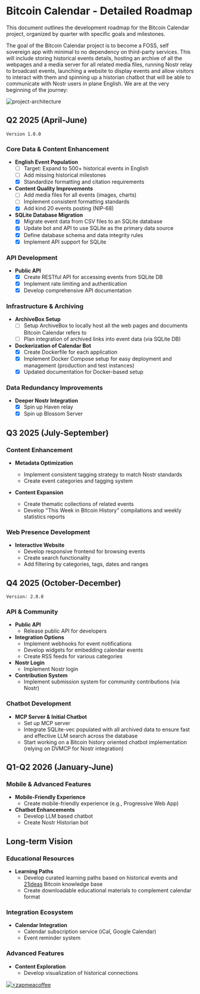# Bitcoin Calendar - Detailed Roadmap

This document outlines the development roadmap for the Bitcoin Calendar project, organized by quarter with specific goals and milestones.

The goal of the Bitcoin Calendar project is to become a FOSS, self sovereign app with minimal to no dependency on third-party services. This will include storing historical events details, hosting an archive of all the webpages and a media server for all related media files, running Nostr relay to broadcast events, launching a website to display events and allow visitors to interact with them and spinning up a historian chatbot that will be able to communicate with Nostr users in plane English. We are at the very beginning of the journey:

![project-architecture](https://haven.bitcoin-calendar.org/3feca195e808558617e7d3a6dbaf4f42b0ded77dc1ead229feb3fb097d79e049.webp)

## Q2 2025 (April-June)

`Version 1.0.0`

### Core Data & Content Enhancement
- **English Event Population**
  - [ ] Target: Expand to 500+ historical events in English
  - [ ] Add missing historical milestones
  - [x] Standardize formatting and citation requirements
- **Content Quality Improvements**
  - [ ] Add media files for all events (images, charts)
  - [ ] Implement consistent formatting standards
  - [x] Add kind 20 events posting (NIP-68) 
- **SQLite Database Migration**
  - [x] Migrate event data from CSV files to an SQLite database
  - [x] Update bot and API to use SQLite as the primary data source
  - [x] Define database schema and data integrity rules
  - [x] Implement API support for SQLite

### API Development
- **Public API**
  - [x] Create RESTful API for accessing events from SQLite DB
  - [x] Implement rate limiting and authentication
  - [x] Develop comprehensive API documentation

### Infrastructure & Archiving
- **ArchiveBox Setup**
  - [ ] Setup ArchiveBox to locally host all the web pages and documents Bitcoin Calendar refers to
  - [ ] Plan integration of archived links into event data (via SQLite DB)

- **Dockerization of Calendar Bot**
  - [x] Create Dockerfile for each application
  - [x] Implement Docker Compose setup for easy deployment and management (production and test instances)
  - [x] Updated documentation for Docker-based setup

### Data Redundancy Improvements
- **Deeper Nostr Integration**
  - [x] Spin up Haven relay
  - [x] Spin up Blossom Server

## Q3 2025 (July-September)

### Content Enhancement
- **Metadata Optimization**
  - Implement consistent tagging strategy to match Nostr standards
  - Create event categories and tagging system

- **Content Expansion**
  - Create thematic collections of related events
  - Develop "This Week in Bitcoin History" compilations and weekly statistics reports

### Web Presence Development
- **Interactive Website**
  - Develop responsive frontend for browsing events
  - Create search functionality
  - Add filtering by categories, tags, dates and ranges

## Q4 2025 (October-December)

`Version: 2.0.0`

### API & Community
- **Public API**
  - Release public API for developers
- **Integration Options**
  - Implement webhooks for event notifications
  - Develop widgets for embedding calendar events
  - Create RSS feeds for various categories
- **Nostr Login**
  - Implement Nostr login
- **Contribution System**
  - Implement submission system for community contributions (via Nostr)

### Chatbot Development
- **MCP Server & Initial Chatbot**
  - Set up MCP server
  - Integrate SQLite-vec populated with all archived data to ensure fast and effective LLM search across the database
  - Start working on a Bitcoin history oriented chatbot implementation (relying on DVMCP for Nostr integration)

## Q1-Q2 2026 (January-June)

### Mobile & Advanced Features
- **Mobile-Friendly Experience**
  - Create mobile-friendly experience (e.g., Progressive Web App)
- **Chatbot Enhancements**
  - Develop LLM based chatbot
  - Create Nostr Historian bot

## Long-term Vision

### Educational Resources
- **Learning Paths**
  - Develop curated learning paths based on historical events and [21ideas](https://21ideas.org/en/) Bitcoin knowledge base
  - Create downloadable educational materials to complement calendar format

### Integration Ecosystem
- **Calendar Integration**
  - Calendar subscription service (iCal, Google Calendar)
  - Event reminder system

### Advanced Features
- **Content Exploration**
  - Develop visualization of historical connections


[![⚡️zapmeacoffee](https://img.shields.io/badge/⚡️zap_-me_a_coffee-violet?style=plastic)](https://zapmeacoffee.com/npub1tcalvjvswjh5rwhr3gywmfjzghthexjpddzvlxre9wxfqz4euqys0309hn)
